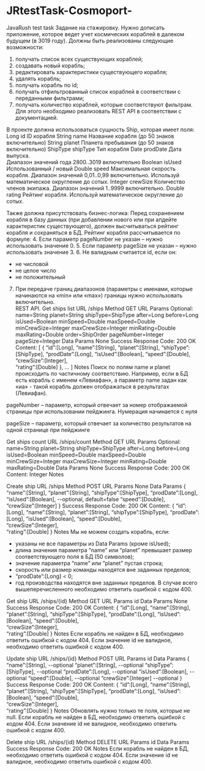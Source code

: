# JRtestTask-Cosmoport-
JavaRush test task
Задание на стажировку. 
Нужно дописать приложение, которое ведет учет космических кораблей в 
далеком будущем (в 3019 году). Должны быть реализованы следующие 
возможности: 
1.  получать список всех существующих кораблей; 
2.  создавать новый корабль; 
3.  редактировать характеристики существующего корабля; 
4.  удалять корабль; 
5.  получать корабль по id; 
6.  получать отфильтрованный список кораблей в соответствии с 
переданными фильтрами; 
7.  получать количество кораблей, которые соответствуют фильтрам. 
Для этого необходимо реализовать REST API в соответствии с 
документацией.  
 
В проекте должна использоваться сущность Ship, которая имеет поля: 
Long id  ID корабля 
String name  Название корабля (до 50 знаков включительно) 
String planet  Планета пребывания (до 50 знаков включительно) 
ShipType shipType  Тип корабля 
Date prodDate  Дата выпуска.  
Диапазон значений года 2800..3019 включительно 
Boolean isUsed  Использованный / новый 
Double speed  Максимальная скорость корабля. Диапазон значений 
0,01..0,99 включительно. Используй математическое 
округление до сотых. 
Integer crewSize  Количество членов экипажа. Диапазон значений 
1..9999 включительно. 
Double rating  Рейтинг корабля. Используй математическое 
округление до сотых. 
 
Также должна присутствовать бизнес-логика: 
Перед сохранением корабля в базу данных (при добавлении нового или 
при апдейте характеристик существующего), должен высчитываться 
рейтинг корабля и сохраняться в БД. Рейтинг корабля рассчитывается по 
формуле: 
4. Если параметр pageNumber не указан – нужно использовать значение 0. 
5. Если параметр pageSize не указан – нужно использовать значение 3. 
6. Не валидным считается id, если он: 
  - не числовой 
  - не целое число 
  - не положительный 
7. При передаче границ диапазонов (параметры с именами, которые 
начинаются на «min» или «max») границы нужно использовать 
включительно.   
REST API. 
Get ships list 
URL  /ships 
Method  GET 
URL Params  Optional: 
name=String 
planet=String 
shipType=ShipType 
after=Long 
before=Long 
isUsed=Boolean 
minSpeed=Double 
maxSpeed=Double 
minCrewSize=Integer 
maxCrewSize=Integer 
minRating=Double 
maxRating=Double 
order=ShipOrder 
pageNumber=Integer 
pageSize=Integer 
Data Params  None 
Success Response  Code: 200 OK 
Content: [ 
 { 
  “id”:[Long], 
  “name”:[String], 
  “planet”:[String], 
  “shipType”:[ShipType], 
  “prodDate”:[Long], 
  “isUsed”:[Boolean], 
  “speed”:[Double],   
  “crewSize”:[Integer],   
  “rating”:[Double] 
 }, 
 … 
] 
Notes  Поиск по полям name и planet происходить по частичному 
соответствию. Например, если в БД есть корабль с именем 
«Левиафан», а параметр name задан как «иа» - такой корабль 
должен отображаться в результатах (Левиафан). 
 
pageNumber – параметр, который отвечает за номер 
отображаемой страницы при использовании пейджинга. 
Нумерация начинается с нуля 
 
pageSize – параметр, который отвечает за количество 
результатов на одной странице при пейджинге 
 
   
Get ships count 
URL  /ships/count 
Method  GET 
URL Params  Optional: 
name=String 
planet=String 
shipType=ShipType 
after=Long 
before=Long 
isUsed=Boolean 
minSpeed=Double 
maxSpeed=Double 
minCrewSize=Integer 
maxCrewSize=Integer 
minRating=Double 
maxRating=Double 
Data Params  None 
Success Response  Code: 200 OK 
Content: Integer 
Notes   
 
   
Create ship 
URL  /ships 
Method  POST 
URL Params  None 
Data Params  { 
  “name”:[String], 
  “planet”:[String], 
  “shipType”:[ShipType], 
  “prodDate”:[Long], 
  “isUsed”:[Boolean], --optional, default=false 
  “speed”:[Double],   
  “crewSize”:[Integer] 
} 
Success Response  Code: 200 OK 
Content: { 
  “id”:[Long], 
  “name”:[String], 
  “planet”:[String], 
  “shipType”:[ShipType], 
  “prodDate”:[Long], 
  “isUsed”:[Boolean], 
  “speed”:[Double],   
  “crewSize”:[Integer],   
  “rating”:[Double] 
 } 
Notes  Мы не можем создать корабль, если:  
- указаны не все параметры из Data Params (кроме isUsed); 
- длина значения параметра “name” или “planet” превышает 
размер соответствующего поля в БД (50 символов); 
- значение параметра “name” или “planet” пустая строка; 
- скорость или размер команды находятся вне заданных 
пределов; 
- “prodDate”:[Long] < 0; 
- год производства находятся вне заданных пределов. 
В случае всего вышеперечисленного необходимо ответить 
ошибкой с кодом 400. 
 
Get ship 
URL  /ships/{id} 
Method  GET 
URL Params  id 
Data Params  None 
Success Response  Code: 200 OK 
Content: { 
  “id”:[Long], 
  “name”:[String], 
  “planet”:[String], 
  “shipType”:[ShipType], 
  “prodDate”:[Long], 
  “isUsed”:[Boolean], 
  “speed”:[Double],   
  “crewSize”:[Integer],   
  “rating”:[Double] 
 } 
Notes  Если корабль не найден в БД, необходимо ответить ошибкой 
с кодом 404. 
Если значение id не валидное, необходимо ответить ошибкой 
с кодом 400. 
 
Update ship 
URL  /ships/{id} 
Method  POST 
URL Params  id 
Data Params  { 
  “name”:[String],       --optional 
  “planet”:[String],     --optional 
  “shipType”:[ShipType], --optional 
  “prodDate”:[Long],     --optional 
  “isUsed”:[Boolean],    --optional 
  “speed”:[Double],      --optional 
  “crewSize”:[Integer]   --optional 
} 
Success Response  Code: 200 OK 
Content: { 
  “id”:[Long], 
  “name”:[String], 
  “planet”:[String], 
  “shipType”:[ShipType], 
  “prodDate”:[Long], 
  “isUsed”:[Boolean], 
  “speed”:[Double],   
  “crewSize”:[Integer],   
  “rating”:[Double] 
 } 
Notes  Обновлять нужно только те поля, которые не null. 
Если корабль не найден в БД, необходимо ответить ошибкой 
с кодом 404. 
Если значение id не валидное, необходимо ответить ошибкой 
с кодом 400. 
 
Delete ship 
URL  /ships/{id} 
Method  DELETE 
URL Params  id 
Data Params   
Success Response  Code: 200 OK 
Notes  Если корабль не найден в БД, необходимо ответить ошибкой 
с кодом 404. 
Если значение id не валидное, необходимо ответить ошибкой 
с кодом 400.
